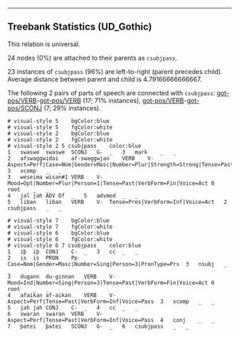 

--------------------------------------------------------------------------------

## Treebank Statistics (UD_Gothic)

This relation is universal.

24 nodes (0%) are attached to their parents as `csubjpass`.

23 instances of `csubjpass` (96%) are left-to-right (parent precedes child).
Average distance between parent and child is 4.79166666666667.

The following 2 pairs of parts of speech are connected with `csubjpass`: [got-pos/VERB]()-[got-pos/VERB]() (17; 71% instances), [got-pos/VERB]()-[got-pos/SCONJ]() (7; 29% instances).


~~~ conllu
# visual-style 5	bgColor:blue
# visual-style 5	fgColor:white
# visual-style 2	bgColor:blue
# visual-style 2	fgColor:white
# visual-style 2 5 csubjpass	color:blue
1	swaswe	swaswe	SCONJ	G-	_	3	mark	_	_
2	afswaggwidai	af-swaggwjan	VERB	V-	Aspect=Perf|Case=Nom|Gender=Masc|Number=Plur|Strength=Strong|Tense=Past|VerbForm=Part|Voice=Pass	3	xcomp	_	_
3	weseima	wisan#1	VERB	V-	Mood=Opt|Number=Plur|Person=1|Tense=Past|VerbForm=Fin|Voice=Act	0	root	_	_
4	jal	jah	ADV	Df	_	5	advmod	_	_
5	liban	liban	VERB	V-	Tense=Pres|VerbForm=Inf|Voice=Act	2	csubjpass	_	_

~~~


~~~ conllu
# visual-style 7	bgColor:blue
# visual-style 7	fgColor:white
# visual-style 6	bgColor:blue
# visual-style 6	fgColor:white
# visual-style 6 7 csubjpass	color:blue
1	iþ	iþ	CONJ	C-	_	3	cc	_	_
2	is	is	PRON	Pp	Case=Nom|Gender=Masc|Number=Sing|Person=3|PronType=Prs	3	nsubj	_	_
3	dugann	du-ginnan	VERB	V-	Mood=Ind|Number=Sing|Person=3|Tense=Past|VerbForm=Fin|Voice=Act	0	root	_	_
4	afaikan	af-aikan	VERB	V-	Aspect=Perf|Tense=Past|VerbForm=Inf|Voice=Pass	3	xcomp	_	_
5	jah	jah	CONJ	C-	_	4	cc	_	_
6	swaran	swaran	VERB	V-	Aspect=Perf|Tense=Past|VerbForm=Inf|Voice=Pass	4	conj	_	_
7	þatei	þatei	SCONJ	G-	_	6	csubjpass	_	_

~~~


